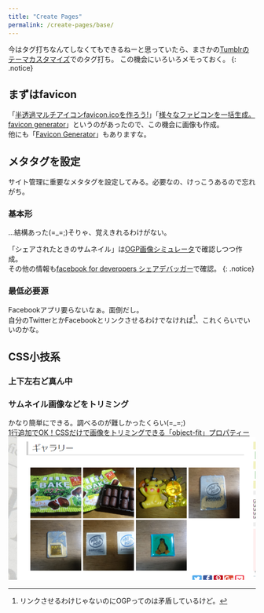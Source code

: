 ```yaml
---
title: "Create Pages"
permalink: /create-pages/base/
---
```

今はタグ打ちなんてしなくてもできるねーと思っていたら、まさかの[Tumblrのテーマカスタマイズ](/tumblr/custom-theme/)でのタグ打ち。
この機会にいろいろメモっておく。
{: .notice}

## まずはfavicon

「[半透過マルチアイコンfavicon.icoを作ろう!](https://ao-system.net/alphaicon/)」「[様々なファビコンを一括生成。favicon generator](https://ao-system.net/favicongenerator/)」というのがあったので、この機会に画像も作成。  
他にも「[Favicon Generator](http://realfavicongenerator.net/)」もありますな。

## メタタグを設定

サイト管理に重要なメタタグを設定してみる。必要なの、けっこうあるので忘れがち。  
### 基本形
…結構あった(=_=;)そりゃ、覚えきれるわけがない。  
<script src="https://gist.github.com/laureltreetop/f030be7a688c151ce0d377001bb6e071.js"></script>

「シェアされたときのサムネイル」は[OGP画像シミュレータ](http://ogimage.tsmallfield.com/)で確認しつつ作成。  
その他の情報も[facebook for deveropers シェアデバッガー](https://developers.facebook.com/tools/debug/sharing/)で確認。
{: .notice}

### 最低必要源  
Facebookアプリ要らないなぁ。面倒だし。  
自分のTwitterとかFacebookとリンクさせるわけでなければ[^minimal-opg]、これくらいでいいのかな。    
<script src="https://gist.github.com/laureltreetop/46e35bc34a0511019c8be263acc1e627.js"></script>  

[^minimal-opg]: リンクさせるわけじゃないのにOGPってのは矛盾しているけど。  

## CSS小技系  

### 上下左右ど真ん中
<script src="https://gist.github.com/laureltreetop/7ad147e484ee34ae98e33846f5c7ef1f.js"></script>

### サムネイル画像などをトリミング

かなり簡単にできる。調べるのが難しかったくらい(=_=;)  
[1行追加でOK！CSSだけで画像をトリミングできる「object-fit」プロパティー](https://www.webcreatorbox.com/tech/object-fit)  
[![image clipping](/assets/images/pages-image-clippings.png)](/assets/images/pages-image-clippings.png)
<script src="https://gist.github.com/laureltreetop/fb356054c993e94f974e02ff5bd9922c.js"></script>
